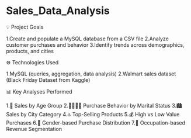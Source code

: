 # Sales_Data_Analysis

💡 Project Goals

1.Create and populate a MySQL database from a CSV file
2.Analyze customer purchases and behavior
3.Identify trends across demographics, products, and cities

⚙️ Technologies Used

1.MySQL (queries, aggregation, data analysis)
2.Walmart sales dataset (Black Friday Dataset from Kaggle)

📊 Key Analyses Performed

1.🧍 Sales by Age Group
2.👨‍👩‍👧‍👦 Purchase Behavior by Marital Status
3.🏙️ Sales by City Category
4.🔝 Top-Selling Products
5.💰 High vs Low Value Purchases
6.👥 Gender-based Purchase Distribution
7.🧠 Occupation-based Revenue Segmentation

